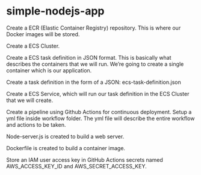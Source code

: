 # simple-nodejs-app

Create a ECR (Elastic Container Registry) repository. This is where our Docker images will be stored.

Create a ECS Cluster.

Create a ECS task definition in JSON format. This is basically what describes the containers that we will run. We’re 
going to create a single container which is our application.

Create a task definition in the form of a JSON: ecs-task-definition.json

Create a ECS Service, which will run our task definition in the ECS Cluster that we will create.

Create a pipeline using Github Actions for continuous deployment. Setup a yml file inside workflow folder. The yml file will describe the entire workflow and actions to be taken. 

Node-server.js is created to build a web server.

Dockerfile is created to build a container image.

Store an IAM user access key in GitHub Actions secrets named AWS_ACCESS_KEY_ID and AWS_SECRET_ACCESS_KEY.